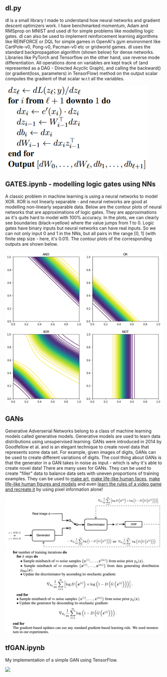 ## dl.py
dl is a small library I made to understand how neural networks and gradient descent optimizers work. I have benchmarked momentum, Adam and RMSprop on MNIST and used dl for simple problems like modelling logic gates. dl can also be used to implement reinforcement learning algorithms like REINFORCE or DQL for simple games in OpenAI's gym environment like CartPole-v0, Pong-v0, Pacman-v0 etc or gridworld games. dl uses the standard backpropagation algorithm (shown below) for dense networks. Libraries like PyTorch and Tensorflow on the other hand, use reverse mode differentiation. All operations done on variables are kept track of (and represented as a DAG - Directed Acyclic Graph), and calling the backward() (or gradient(loss, parameters) in TensorFlow) method on the output scalar computes the gradient of that scalar w.r.t all the variables.

![](backpropagation.png)

## GATES.ipynb - modelling logic gates using NNs
A classic problem in machine learning is using a neural networks to model XOR. XOR is not linearly separable - and neural networks are good at modelling non-linearly separable data. Below are the contour plots of neural networks that are approximations of logic gates. They are approximations as it's quite hard to model with 100% accuracy. In the plots, we can clearly see boundaries (black->yellow) where the value jumps from 1 to 0. Logic gates have binary inputs but neural networks can have real inputs. So we can not only input 0 and 1 in the NNs, but all pairs in the range [0, 1] (with finite step size - here, it's 0.01). The contour plots of the corresponding outputs are shown below. 

![](gatecontours.png)

## GANs
Generative Adverserial Networks belong to a class of machine learning models called generative models. Generative models are used to learn data distributions using unsupervised learning. GANs were introduced in 2014 by Goodfellow et al. and is an elegant technique to create novel data that represents some data set. For example, given images of digits, GANs can be used to create different variations of digits. The cool thing about GANs is that the generator in a GAN takes in noise as input - which is why it's able to create novel data! There are many uses for GANs. They can be used to create "filler" data to balance data sets with uneven proportions of training examples. They can be used to [make art](https://heartbeat.fritz.ai/artificial-art-how-gans-are-making-machines-creative-b99105627198), [make life-like human faces](https://www.whichfaceisreal.com/), [make life-like human figures and models](https://rosebud.ai/) and even [learn the rules of a video game and recreate it](https://blogs.nvidia.com/blog/2020/05/22/gamegan-research-pacman-anniversary/) by using pixel information alone! 

![](gan.jpeg)
![](gan.png)

## tfGAN.ipynb
My implementation of a simple GAN using TensorFlow.

![](tfoutput.gif)
